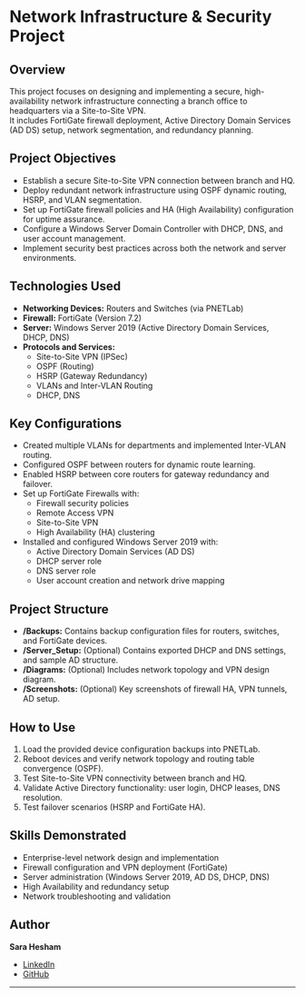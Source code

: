 # Network Infrastructure & Security Project

## Overview
This project focuses on designing and implementing a secure, high-availability network infrastructure connecting a branch office to headquarters via a Site-to-Site VPN.  
It includes FortiGate firewall deployment, Active Directory Domain Services (AD DS) setup, network segmentation, and redundancy planning.

## Project Objectives
- Establish a secure Site-to-Site VPN connection between branch and HQ.
- Deploy redundant network infrastructure using OSPF dynamic routing, HSRP, and VLAN segmentation.
- Set up FortiGate firewall policies and HA (High Availability) configuration for uptime assurance.
- Configure a Windows Server Domain Controller with DHCP, DNS, and user account management.
- Implement security best practices across both the network and server environments.

## Technologies Used
- **Networking Devices:** Routers and Switches (via PNETLab)
- **Firewall:** FortiGate (Version 7.2)
- **Server:** Windows Server 2019 (Active Directory Domain Services, DHCP, DNS)
- **Protocols and Services:**  
  - Site-to-Site VPN (IPSec)  
  - OSPF (Routing)  
  - HSRP (Gateway Redundancy)  
  - VLANs and Inter-VLAN Routing  
  - DHCP, DNS

## Key Configurations
- Created multiple VLANs for departments and implemented Inter-VLAN routing.
- Configured OSPF between routers for dynamic route learning.
- Enabled HSRP between core routers for gateway redundancy and failover.
- Set up FortiGate Firewalls with:
  - Firewall security policies
  - Remote Access VPN
  - Site-to-Site VPN
  - High Availability (HA) clustering
- Installed and configured Windows Server 2019 with:
  - Active Directory Domain Services (AD DS)
  - DHCP server role
  - DNS server role
  - User account creation and network drive mapping

## Project Structure
- **/Backups:** Contains backup configuration files for routers, switches, and FortiGate devices.
- **/Server_Setup:** (Optional) Contains exported DHCP and DNS settings, and sample AD structure.
- **/Diagrams:** (Optional) Includes network topology and VPN design diagram.
- **/Screenshots:** (Optional) Key screenshots of firewall HA, VPN tunnels, AD setup.

## How to Use
1. Load the provided device configuration backups into PNETLab.
2. Reboot devices and verify network topology and routing table convergence (OSPF).
3. Test Site-to-Site VPN connectivity between branch and HQ.
4. Validate Active Directory functionality: user login, DHCP leases, DNS resolution.
5. Test failover scenarios (HSRP and FortiGate HA).

## Skills Demonstrated
- Enterprise-level network design and implementation
- Firewall configuration and VPN deployment (FortiGate)
- Server administration (Windows Server 2019, AD DS, DHCP, DNS)
- High Availability and redundancy setup
- Network troubleshooting and validation

## Author
**Sara Hesham**  
- [LinkedIn](https://www.linkedin.com/in/sara-hesham-238b98287/)  
- [GitHub](https://github.com/Sa-Ra24)

---
